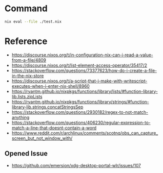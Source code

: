 # Command
```sh
nix eval --file ./test.nix
```

# Reference
- https://discourse.nixos.org/t/in-configuration-nix-can-i-read-a-value-from-a-file/4809
- https://discourse.nixos.org/t/list-element-access-operator/35417/2
- https://stackoverflow.com/questions/73377623/how-do-i-create-a-file-in-the-nix-store
- https://discourse.nixos.org/t/a-script-that-i-make-with-writescript-executes-when-i-enter-nix-shell/8960
- https://ryantm.github.io/nixpkgs/functions/library/lists/#function-library-lib.lists.zipLists
- https://ryantm.github.io/nixpkgs/functions/library/strings/#function-library-lib.strings.concatStringsSep
- https://stackoverflow.com/questions/2930182/regex-to-not-match-anything
- https://stackoverflow.com/questions/406230/regular-expression-to-match-a-line-that-doesnt-contain-a-word
- https://www.reddit.com/r/archlinux/comments/scotnq/obs_can_capture_screen_but_not_window_with/
## Opened Issue
- https://github.com/emersion/xdg-desktop-portal-wlr/issues/107
